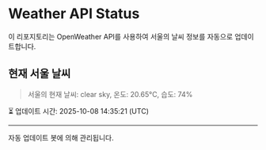 
# Weather API Status

이 리포지토리는 OpenWeather API를 사용하여 서울의 날씨 정보를 자동으로 업데이트합니다.

## 현재 서울 날씨
> 서울의 현재 날씨: clear sky, 온도: 20.65°C, 습도: 74%

⏳ 업데이트 시간: 2025-10-08 14:35:21 (UTC)

---
자동 업데이트 봇에 의해 관리됩니다.
